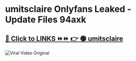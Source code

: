 
 # umitsclaire Onlyfans Leaked - Update Files 94axk

## <h2><a href="https://clipsfans.com/umitsclaire&ref=git">🔗 Click to LINKS ⏩⏩ 👉 🟢 umitsclaire </a></h2>

<a href="https://clipsfans.com/umitsclaire&ref=git" rel="nofollow" data-target="animated-image.originalLink"><img src="https://i.ibb.co.com/xMMVF88/686577567.gif" alt="Viral Video Original" style="max-width: 100%; display: inline-block;" data-target="animated-image.originalImage"></a>


